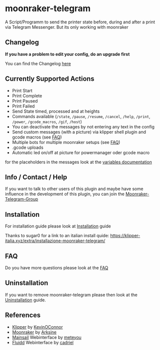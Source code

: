# moonraker-telegram

A Script/Programm to send the printer state before, during and after a print via Telegram Messenger. But its only working with moonraker

## Changelog

**If you have a problem to edit your config, do an upgrade first**

You can find the Changelog [here](docs/changelog.md)

## Currently Supported Actions

- Print Start
- Print Complete
- Print Paused
- Print Failed
- Send State timed, processed and at heights
- Commands available (``/state``, ``/pause``, ``/resume``, ``/cancel``, ``/help``, ``/print``, ``/power``, ``/gcode_macros``, ``/gif``, ``/host``)
- You can deactivate the messages by not entering any text in the config
- Send custom messages (with a picture) via klipper shell plugin and gcode macros (see [FAQ](docs/FAQ.md))
- Multiple bots for multiple moonraker setups (see [FAQ](docs/FAQ.md))
- .gcode uploads
- Automatic led on/off at picture for powermanager oder gcode macro

for the placeholders in the messages look at the [variables documentation](docs/Variables.md)

## Info / Contact / Help

If you want to talk to other users of this plugin and maybe have some influence in the development of this plugin, you can join the [Moonraker-Telegram-Group](https://t.me/joinchat/HEI8MD3rG1qhl7tg)

## Installation

For installation guide please look at [Installation](docs/Installation.md) guide

Thanks to sugar0 for a link to an italian install quide: https://klipper-italia.xyz/extra/installazione-moonraker-telegram/

## FAQ

Do you have more questions please look at the [FAQ](docs/FAQ.md)

## Uninstallation

If you want to remove moonraker-telegram please then look at the [Uninstallation](docs/Uninstallation.md) guide.

## References

- [Klipper](https://github.com/KevinOConnor/klipper) by [KevinOConnor](https://github.com/KevinOConnor)
- [Moonraker](https://github.com/Arksine/moonraker) by [Arksine](https://github.com/Arksine)
- [Mainsail](https://github.com/meteyou/mainsail) Webinterface by [meteyou](https://github.com/meteyou)
- [Fluidd](https://github.com/cadriel/fluidd) Webinterface by [cadriel](https://github.com/cadriel)
